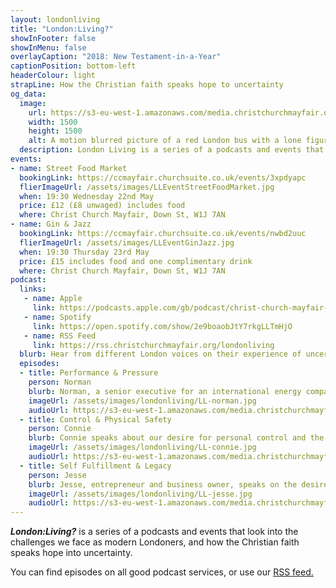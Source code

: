 ```yaml
---
layout: londonliving
title: "London:Living?"
showInFooter: false
showInMenu: false
overlayCaption: "2018: New Testament-in-a-Year"
captionPosition: bottom-left
headerColour: light
strapLine: How the Christian faith speaks hope to uncertainty
og_data:
  image:
    url: https://s3-eu-west-1.amazonaws.com/media.christchurchmayfair.org/londonliving/LLpodcastartwork_small.jpg
    width: 1500
    height: 1500
    alt: A motion blurred picture of a red London bus with a lone figure visible through the windows.
  description: London Living is a series of a podcasts and events that look into the challenges we face as modern Londoners, and how the Christian faith speaks hope into uncertainty.
events:
- name: Street Food Market 
  bookingLink: https://ccmayfair.churchsuite.co.uk/events/3xpdyapc
  flierImageUrl: /assets/images/LLEventStreetFoodMarket.jpg
  when: 19:30 Wednesday 22nd May
  price: £12 (£8 unwaged) includes food
  where: Christ Church Mayfair, Down St, W1J 7AN
- name: Gin & Jazz
  bookingLink: https://ccmayfair.churchsuite.co.uk/events/nwbd2uuc
  flierImageUrl: /assets/images/LLEventGinJazz.jpg
  when: 19:30 Thursday 23rd May
  price: £15 includes food and one complimentary drink
  where: Christ Church Mayfair, Down St, W1J 7AN
podcast:
  links:
   - name: Apple
     link: https://podcasts.apple.com/gb/podcast/christ-church-mayfair-london-living/id1462242037
   - name: Spotify
     link: https://open.spotify.com/show/2e9boaobJtY7rkgLLTmHjO
   - name: RSS Feed
     link: https://rss.christchurchmayfair.org/londonliving
  blurb: Hear from different London voices on their experience of uncertainty and where they find a solid hope.
  episodes:
  - title: Performance & Pressure
    person: Norman
    blurb: Norman, a senior executive for an international energy company, speaks about the performance culture of the work place.
    imageUrl: /assets/images/londonliving/LL-norman.jpg
    audioUrl: https://s3-eu-west-1.amazonaws.com/media.christchurchmayfair.org/londonliving/Norman-10mins_v3.1.mp3
  - title: Control & Physical Safety
    person: Connie
    blurb: Connie speaks about our desire for personal control and the impact of insecurity on mental health.
    imageUrl: /assets/images/londonliving/LL-connie.jpg
    audioUrl: https://s3-eu-west-1.amazonaws.com/media.christchurchmayfair.org/londonliving/Connie-10mins_v2.mp3
  - title: Self Fulfillment & Legacy
    person: Jesse
    blurb: Jesse, entrepreneur and business owner, speaks on the desire for fulfillment through personal success.
    imageUrl: /assets/images/londonliving/LL-jesse.jpg
    audioUrl: https://s3-eu-west-1.amazonaws.com/media.christchurchmayfair.org/londonliving/Jesse-10mins_v2.mp3
---
```


***London:Living?*** is a series of a podcasts and events that look into the challenges we face as modern Londoners, and how the Christian faith speaks hope into uncertainty.

You can find episodes on all good podcast services, or use our <a href="https://rss.christchurchmayfair.org/londonliving">RSS feed.</a>
